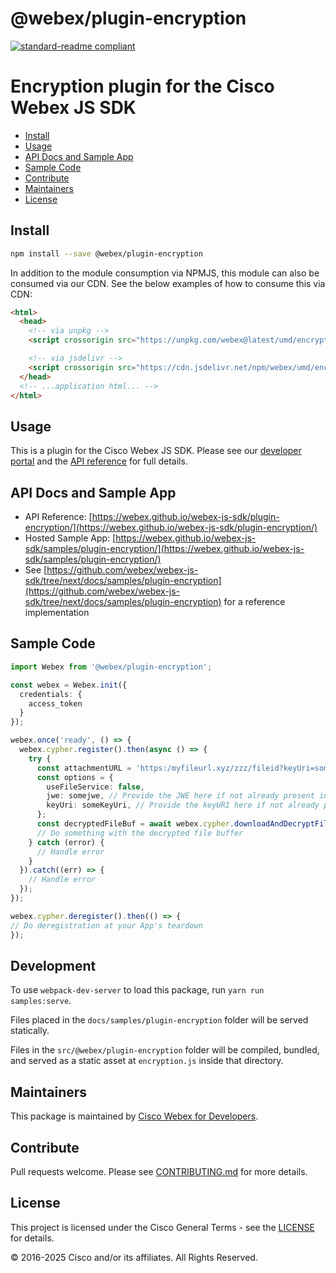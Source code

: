 # @webex/plugin-encryption

[![standard-readme compliant](https://img.shields.io/badge/readme%20style-standard-brightgreen.svg?style=flat-square)](https://github.com/RichardLitt/standard-readme)

# Encryption plugin for the Cisco Webex JS SDK

- [Install](#install)
- [Usage](#usage)
- [API Docs and Sample App](#api-docs-and-sample-app)
- [Sample Code](#sample-code)
- [Contribute](#contribute)
- [Maintainers](#maintainers)
- [License](#license)

## Install

```bash
npm install --save @webex/plugin-encryption
```

In addition to the module consumption via NPMJS, this module can also be consumed via our CDN. See the below examples of how to consume this via CDN:

```html
<html>
  <head>
    <!-- via unpkg -->
    <script crossorigin src="https://unpkg.com/webex@latest/umd/encryption.min.js"></script>

    <!-- via jsdelivr -->
    <script crossorigin src="https://cdn.jsdelivr.net/npm/webex/umd/encryption.min.js"></script>
  </head>
  <!-- ...application html... -->
</html>
```

## Usage

This is a plugin for the Cisco Webex JS SDK. Please see our [developer portal](https://developer.webex.com/) and the [API reference](https://webex.github.io/webex-js-sdk/plugin-encryption/) for full details.

## API Docs and Sample App

- API Reference: [https://webex.github.io/webex-js-sdk/plugin-encryption/](https://webex.github.io/webex-js-sdk/plugin-encryption/)
- Hosted Sample App: [https://webex.github.io/webex-js-sdk/samples/plugin-encryption/](https://webex.github.io/webex-js-sdk/samples/plugin-encryption/)
- See [https://github.com/webex/webex-js-sdk/tree/next/docs/samples/plugin-encryption](https://github.com/webex/webex-js-sdk/tree/next/docs/samples/plugin-encryption) for a reference implementation

## Sample Code

```typescript
import Webex from '@webex/plugin-encryption';

const webex = Webex.init({
  credentials: {
    access_token
  }
});

webex.once('ready', () => {
  webex.cypher.register().then(async () => {
    try {
      const attachmentURL = 'https:/myfileurl.xyz/zzz/fileid?keyUri=somekeyuri&JWE=somejwe';
      const options = {
        useFileService: false,
        jwe: somejwe, // Provide the JWE here if not already present in the attachmentURL
        keyUri: someKeyUri, // Provide the keyURI here if not already present in the attachmentURL
      };
      const decryptedFileBuf = await webex.cypher.downloadAndDecryptFile(attachmentURL, options);
      // Do something with the decrypted file buffer
    } catch (error) {
      // Handle error
    }
  }).catch((err) => {
    // Handle error
  });
});

webex.cypher.deregister().then(() => {
// Do deregistration at your App's teardown
});
```

## Development

To use `webpack-dev-server` to load this package, run `yarn run samples:serve`.

Files placed in the `docs/samples/plugin-encryption` folder will be served statically.

Files in the `src/@webex/plugin-encryption` folder will be compiled, bundled, and served as a static asset at `encryption.js` inside that directory.

## Maintainers

This package is maintained by [Cisco Webex for Developers](https://developer.webex.com/).

## Contribute

Pull requests welcome. Please see [CONTRIBUTING.md](https://github.com/webex/webex-js-sdk/blob/next/CONTRIBUTING.md) for more details.

## License

This project is licensed under the Cisco General Terms - see the [LICENSE](https://github.com/webex/webex-js-sdk/blob/next/LICENSE.md) for details.

© 2016-2025 Cisco and/or its affiliates. All Rights Reserved.
